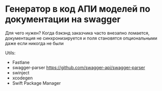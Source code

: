# Генератор в код АПИ моделей по документации на swagger

Для чего нужен?
Когда бэкэнд заказчика часто внезапно ломается, документация не синхронизируется и поля становятся опциональными даже если никогда не были 

Utils:
- Fastlane
- swagger-parser https://github.com/swagger-api/swagger-parser
- swinject
- xcodegen
- Swift Package Manager

